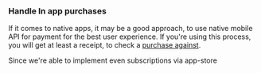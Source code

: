 ### Handle In app purchases

If it comes to native apps, it may be a good approach, to use native mobile API for payment for the best user experience. 
If you're using this process, you will get at least a receipt, to check a [purchase against](https://developer.apple.com/library/archive/releasenotes/General/ValidateAppStoreReceipt/Introduction.html#//apple_ref/doc/uid/TP40010573).

Since we're able to implement even subscriptions via app-store
